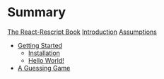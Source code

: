 # Summary

<!-- 
Each chapter should be essential, cohesive, and brief: in that order.

Preferable to have a long, searchable page than put necessary information in a
sub-page that cannot be searched via browser find.
-->

[The React-Rescript Book](./title.md)
[Introduction](./introduction.md)
[Assumptions](./target-audience.md)

- [Getting Started](./getting-started.md)
  - [Installation](./installation.md)
  - [Hello World!](./helloworld.md)
- [A Guessing Game](./guessing-game.md)

